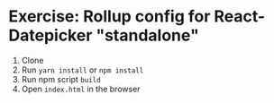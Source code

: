 # Exercise: Rollup config for React-Datepicker "standalone"

1. Clone
2. Run `yarn install` or `npm install`
3. Run npm script `build`
4. Open `index.html` in the browser

